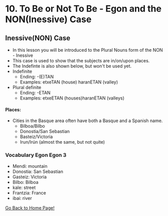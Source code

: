# 10. To Be or Not To Be - Egon and the NON(Inessive) Case

## Inessive(NON) Case
* In this lesson you will be introduced to the Plural Nouns form of the NON - Inessive
* This case is used to show that the subjects are in/on/upon places.
* The Indefinte is also shown below, but won't be used yet.
* Indefinite
    *   Ending: -(E)TAN
    *   Examples:  etxeTAN (house) haranETAN (valley)
* Plural definite
    *   Ending: -ETAN
    *   Examples: etxeETAN (houses)haranETAN (valleys)

#### Places:
* Cities in the Basque area often have both a Basque and a Spanish name.
    * Bilboa/Bilbo
    * Donostia/San Sebastian
    * Basteiz/Victoria
    * Irun/Irún (almost the same, but not quite)

### Vocabulary Egon Egon 3
 * Mendi: mountain
* Donostia: San Sebastian
* Gasteiz: Victoria
* Bilbo: Bilboa
* kale: street
* Frantzia: France
* ibai: river

[ Go Back to Home Page!](..)
